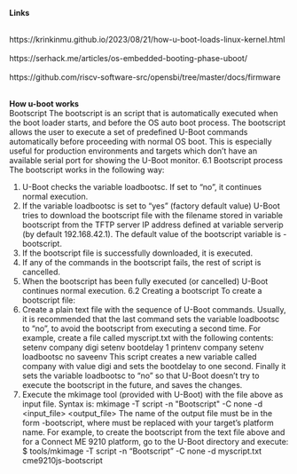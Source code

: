 **Links**

<br>
https://krinkinmu.github.io/2023/08/21/how-u-boot-loads-linux-kernel.html
<br>
<br>
https://serhack.me/articles/os-embedded-booting-phase-uboot/
<br>
<br>
https://github.com/riscv-software-src/opensbi/tree/master/docs/firmware
<br>
<br>




**How u-boot works**
<br>
Bootscript
The bootscript is an script that is automatically executed when the boot loader starts, and before
the OS auto boot process.
The bootscript allows the user to execute a set of predefined U-Boot commands automatically
before proceeding with normal OS boot. This is especially useful for production environments and
targets which don’t have an available serial port for showing the U-Boot monitor.
6.1 Bootscript process
The bootscript works in the following way:
1. U-Boot checks the variable loadbootsc. If set to “no”, it continues normal execution.
2. If the variable loadbootsc is set to “yes” (factory default value) U-Boot tries to download
the bootscript file with the filename stored in variable bootscript from the TFTP server IP
address defined at variable serverip (by default 192.168.42.1).
The default value of the bootscript variable is <platformname>-bootscript.
3. If the bootscript file is successfully downloaded, it is executed.
4. If any of the commands in the bootscript fails, the rest of script is cancelled.
5. When the bootscript has been fully executed (or cancelled) U-Boot continues normal
execution.
6.2 Creating a bootscript
To create a bootscript file:
1. Create a plain text file with the sequence of U-Boot commands. Usually, it is recommended
that the last command sets the variable loadbootsc to “no”, to avoid the bootscript from
executing a second time.
For example, create a file called myscript.txt with the following contents:
setenv company digi
setenv bootdelay 1
printenv company
setenv loadbootsc no
saveenv
This script creates a new variable called company with value digi and sets the bootdelay
to one second. Finally it sets the variable loadbootsc to “no” so that U-Boot doesn’t try to
execute the bootscript in the future, and saves the changes.
2. Execute the mkimage tool (provided with U-Boot) with the file above as input file. Syntax is:
mkimage -T script -n "Bootscript" -C none -d <input_file> <output_file>
The name of the output file must be in the form <platformname>-bootscript, where
<platformname> must be replaced with your target’s platform name.
For example, to create the bootscript from the text file above and for a Connect ME 9210
platform, go to the U-Boot directory and execute:
$ tools/mkimage -T script -n “Bootscript” -C none -d myscript.txt
cme9210js-bootscript

